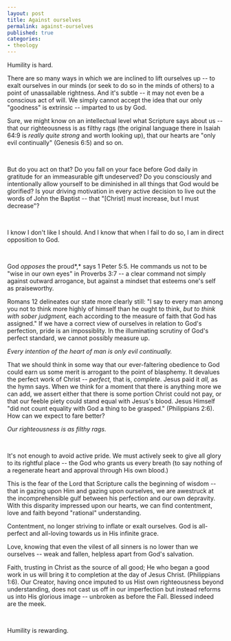 ```yaml
---
layout: post
title: Against ourselves
permalink: against-ourselves
published: true
categories:
- theology
---
```


Humility is hard.

There are so many ways in which we are inclined to lift ourselves up --
to exalt ourselves in our minds (or seek to do so in the minds of
others) to a point of unassailable rightness. And it's subtle -- it may
not even be a conscious act of will. We simply cannot accept the idea
that our only "goodness" is extrinsic -- imparted to us by God.

Sure, we might know on an intellectual level what Scripture says about
us -- that our righteousness is as filthy rags (the original language
there in Isaiah 64:9 is *really quite strong* and worth looking
up), that our hearts are "only evil continually" (Genesis 6:5) and so
on.

 

But do you act on that? Do you fall on your face before God daily in
gratitude for an immeasurable gift undeserved? Do you consciously and
intentionally allow yourself to be diminished in all things that God
would be glorified? Is your driving motivation in every active decision
to live out the words of John the Baptist -- that "\[Christ\] must
increase, but I must decrease"?

 

I know I don't like I should. And I know that when I fail to do so, I am
in direct opposition to God.

 

God *opposes* the proud*,* says 1 Peter 5:5. He commands us
not to be "wise in our own eyes" in Proverbs 3:7 -- a clear command not
simply against outward arrogance, but against a mindset that esteems
one's self as praiseworthy. 

Romans 12 delineates our state more clearly still: "I say to every man
among you not to think more highly of himself than he ought to think,
*but to think with sober judgment,* each according to the measure
of faith that God has assigned." If we have a correct view of ourselves
in relation to God's perfection, pride is an impossiblity. In the
illuminating scrutiny of God's perfect standard, we cannot possibly
measure up.

*Every intention of the heart of man is only evil continually.*

That we should think in some way that our ever-faltering obedience to
God could earn us some merit is arrogant to the point of blasphemy. It
devalues the perfect work of Christ -- *perfect,* that is,
*complete*. Jesus paid it *all,* as the hymn says. When we think
for a moment that there is anything more we can add, we assert either
that there is some portion Christ could not pay, or that our feeble
piety could stand equal with Jesus's blood. Jesus Himself "did not count
equality with God a thing to be grasped." (Philippians 2:6). How can we
expect to fare better? 

*Our righteousness is as filthy rags.*

 

It's not enough to avoid active pride. We must actively seek to give all
glory to its rightful place -- the God who grants us every breath (to
say nothing of a regenerate heart and approval through His own blood.)

This is the fear of the Lord that Scripture calls the beginning of
wisdom -- that in gazing upon Him and gazing upon ourselves, we are
awestruck at the incomprehensible gulf between his perfection and our
own depravity. With this disparity impressed upon our hearts, we can
find contentment, love and faith beyond "rational" understanding.

Contentment, no longer striving to inflate or exalt ourselves. God is
all-perfect and all-loving towards us in His infinite grace.

Love, knowing that even the vilest of all sinners is no lower than we
ourselves -- weak and fallen, helpless apart from God's salvation.

Faith, trusting in Christ as the source of all good; He who began a good
work in us will bring it to completion at the day of Jesus Christ.
(Philippians 1:6). Our Creator, having once imputed to us Hist own
righteousness beyond understanding, does not cast us off in our
imperfection but instead reforms us into His glorious image -- unbroken
as before the Fall. Blessed indeed are the meek.

 

Humility is rewarding.

